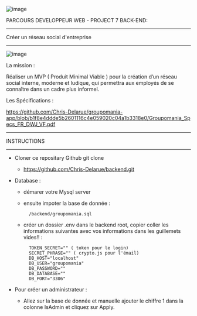 ![image](https://user-images.githubusercontent.com/73162047/148680206-712e5b56-5b93-4ad8-9bc1-e73331cede0f.png)

PARCOURS DEVELOPPEUR WEB - PROJECT 7  BACK-END:

_________________________________________

Créer un  réseau social d'entreprise 

_________________________________________

![image](https://user-images.githubusercontent.com/73162047/148641641-072d3c6b-a574-430f-b18f-a6ffef40eac6.png)

La mission :

Réaliser un MVP ( Produit Minimal Viable ) pour la création d’un réseau social interne, moderne et ludique, qui permettra aux employés de se connaître dans un cadre plus informel.

Les Spécifications :

https://github.com/Chris-Delarue/groupomania-app/blob/b1f8e4ddde5b2601116c4e059020c04a1b3318e0/Groupomania_Specs_FR_DWJ_VF.pdf

__________________________________________

INSTRUCTIONS
__________________________________________

* Cloner ce repositary Github git clone
	* https://github.com/Chris-Delarue/backend.git

* Database :
	* démarer votre Mysql server
	* ensuite impoter la base de donnée :
	
			/backend/groupomania.sql
	
	* créer un dossier .env dans le backend root, copier coller les informations suivantes avec vos informations dans les guillemets vides!! :
	
			TOKEN_SECRET="" ( token pour le login)
			SECRET_PHRASE="" ( crypto.js pour l'émail)
			DB_HOST="localhost"
			DB_USER="groupomania"
			DB_PASSWORD=""
			DB_DATABASE=""
			DB_PORT="3306"

* Pour créer un administrateur :

	* Allez sur la base de donnée et manuelle ajouter le chiffre 1 dans la colonne IsAdmin et cliquez sur Apply.
		


